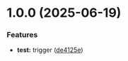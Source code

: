 # 1.0.0 (2025-06-19)


### Features

* **test:** trigger ([de4125e](https://github.com/vandoren0927/internal-docs2/commit/de4125ec5a2cbea52f3d37460790f56510b7abf7))
